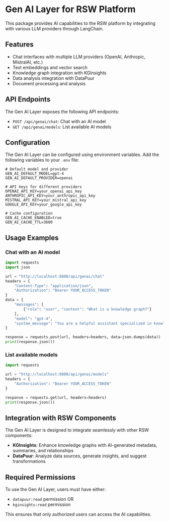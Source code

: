 # Gen AI Layer for RSW Platform

This package provides AI capabilities to the RSW platform by integrating with various LLM providers through LangChain.

## Features

- Chat interfaces with multiple LLM providers (OpenAI, Anthropic, MistralAI, etc.)
- Text embeddings and vector search
- Knowledge graph integration with KGInsights
- Data analysis integration with DataPuur
- Document processing and analysis

## API Endpoints

The Gen AI Layer exposes the following API endpoints:

- `POST /api/genai/chat`: Chat with an AI model
- `GET /api/genai/models`: List available AI models

## Configuration

The Gen AI Layer can be configured using environment variables. Add the following variables to your `.env` file:

```
# Default model and provider
GEN_AI_DEFAULT_MODEL=gpt-4
GEN_AI_DEFAULT_PROVIDER=openai

# API keys for different providers
OPENAI_API_KEY=your_openai_api_key
ANTHROPIC_API_KEY=your_anthropic_api_key
MISTRAL_API_KEY=your_mistral_api_key
GOOGLE_API_KEY=your_google_api_key

# Cache configuration
GEN_AI_CACHE_ENABLED=true
GEN_AI_CACHE_TTL=3600
```

## Usage Examples

### Chat with an AI model

```python
import requests
import json

url = "http://localhost:8000/api/genai/chat"
headers = {
    "Content-Type": "application/json",
    "Authorization": "Bearer YOUR_ACCESS_TOKEN"
}
data = {
    "messages": [
        {"role": "user", "content": "What is a knowledge graph?"}
    ],
    "model": "gpt-4",
    "system_message": "You are a helpful assistant specialized in knowledge graphs."
}

response = requests.post(url, headers=headers, data=json.dumps(data))
print(response.json())
```

### List available models

```python
import requests

url = "http://localhost:8000/api/genai/models"
headers = {
    "Authorization": "Bearer YOUR_ACCESS_TOKEN"
}

response = requests.get(url, headers=headers)
print(response.json())
```

## Integration with RSW Components

The Gen AI Layer is designed to integrate seamlessly with other RSW components:

- **KGInsights**: Enhance knowledge graphs with AI-generated metadata, summaries, and relationships
- **DataPuur**: Analyze data sources, generate insights, and suggest transformations

## Required Permissions

To use the Gen AI Layer, users must have either:
- `datapuur:read` permission OR
- `kginsights:read` permission

This ensures that only authorized users can access the AI capabilities.
